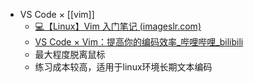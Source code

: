 - VS Code × [[vim]]
	- [💻【Linux】Vim 入门笔记 (imageslr.com)](https://imageslr.com/2021/vim.html#-%E8%A7%86%E9%A2%91%E5%88%86%E4%BA%ABvs-code--vim)
	- [VS Code × Vim：提高你的编码效率_哔哩哔哩_bilibili](https://www.bilibili.com/video/BV1MX4y1b7nM/?t=9.657644&spm_id_from=333.1350.jump_directly&vd_source=f92eb336806a7a264c052ec82b31d75d)
	- 最大程度脱离鼠标
	- 练习成本较高，适用于linux环境长期文本编码